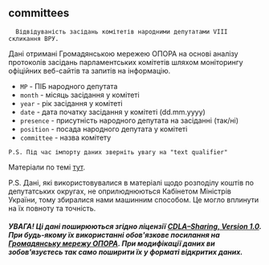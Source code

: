 ## committees
      Відвідуваність засідань комітетів народними депутатами VIII скликання ВРУ. 
Дані отримані Громадянською мережею ОПОРА на основі аналізу протоколів засідань парламентських комітетів шляхом моніторингу офіційних веб-сайтів та запитів на інформацію.
   
* ```MP``` - ПІБ народного депутата
* ```month``` - місяць засідання у комітеті
* ```year``` - рік засідання у комітеті
* ```date``` - дата початку засідання у комітеті (dd.mm.yyyy)
* ```presence``` - присутність народного депутата на засіданні (так/ні)
* ```position``` - посада народного депутата у комітеті
* ```committee``` - назва комітету

```P.S. Під час імпорту даних зверніть увагу на "text qualifier"```

Матеріали по темі [тут](https://rada.oporaua.org/analityka/komitety).

P.S. Дані, які використовувалися в матеріалі щодо розподілу коштів по депутатських округах, не оприлюднюються Кабінетом Міністрів України, тому збиралися нами машинним способом. Це могло вплинути на їх повноту та точність.

   ##### УВАГА! Ці дані поширюються згідно ліцензії [CDLA–Sharing, Version 1.0](https://cdla.io/sharing-1-0). При будь-якому їх використанні обов'язкове посилання на [Громадянську мережу ОПОРА](http://oporaua.org). При модифікації даних ви зобов'язуєтесь так само поширити їх у форматі відкритих даних.
